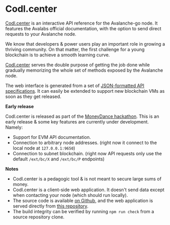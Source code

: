 # Codl.center

[Codl.center](https://codl.center) is an interactive API reference for the
Avalanche-go node. It features the Avalabs official documentation, with the
option to send direct requests to your Avalanche node.

We know that developers & power users play an important role in growing a
thriving community. On that matter, the first challenge for a young blockchain
is to achieve a smooth learning curve.

[Codl.center](https://codl.center) serves the double purpose of getting the job
done while gradually memorizing the whole set of methods exposed by the
Avalanche node.

The web interface is generated from a set of [JSON-formatted API
specifications](https://github.com/codltech/app-codl-center/tree/master/src/data/specs).
It can easily be extended to support new blockchain VMs as soon as they get released.

**Early release**

Codl.center is released as part of the [MoneyDance
hackathon](https://www.moneydance.io/). This is an early release & some key
features are currently under development. Namely:

- Support for EVM API documentation.
- Connection to arbitrary node addresses. (right now it connect to the local
  node at `127.0.0.1:9650`)
- Connection to subnet blockchain. (right now API requests only use the default
  `/ext/bc/X` and `/ext/bc/P` endpoints)

**Notes**

* Codl.center is a pedagogic tool & is not meant to secure large sums of money.
* Codl.center is a client-side web application. It doesn't send data except when
  contacting your node (which should run locally).
* The source code is available [on
  Github](https://github.com/CodlTech/app-codl-center), and the web application
  is served directly from [this
  repository](https://github.com/CodlTech/app-codl-center-web).
* The build integrity can be verified by running `npm run check` from a source
  repository clone.
